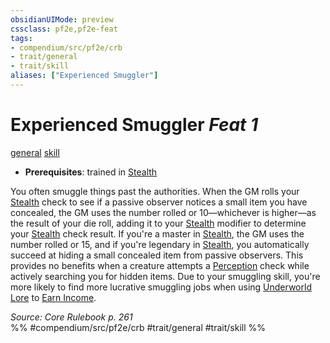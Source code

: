 ```yaml
---
obsidianUIMode: preview
cssclass: pf2e,pf2e-feat
tags:
- compendium/src/pf2e/crb
- trait/general
- trait/skill
aliases: ["Experienced Smuggler"]
---
```

# Experienced Smuggler  *Feat 1*  
[general](general.md "General Feat Trait")  [skill](skill.md "Skill Feat Trait")  

- **Prerequisites**: trained in [Stealth](skills.md#Stealth)

You often smuggle things past the authorities. When the GM rolls your [Stealth](skills.md#Stealth) check to see if a passive observer notices a small item you have concealed, the GM uses the number rolled or 10—whichever is higher—as the result of your die roll, adding it to your [Stealth](skills.md#Stealth) modifier to determine your [Stealth](skills.md#Stealth) check result. If you're a master in [Stealth](skills.md#Stealth), the GM uses the number rolled or 15, and if you're legendary in [Stealth](skills.md#Stealth), you automatically succeed at hiding a small concealed item from passive observers. This provides no benefits when a creature attempts a [Perception](skills.md#Perception) check while actively searching you for hidden items. Due to your smuggling skill, you're more likely to find more lucrative smuggling jobs when using [Underworld Lore](skills.md#Lore) to [Earn Income](earn-income.md).

*Source: Core Rulebook p. 261*  
%% #compendium/src/pf2e/crb #trait/general #trait/skill %%